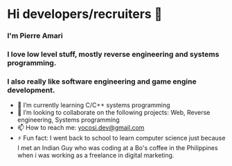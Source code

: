 # Hi developers/recruiters 👋

### I'm Pierre Amari
### I love low level stuff, mostly reverse engineering and systems programming.
### I also really like software engineering and game engine development.


- 🌱 I’m currently learning C/C++ systems programming
- 👯 I’m looking to collaborate on the following projects: Web, Reverse engineering, Systems programming
- 📫 How to reach me: yocosi.dev@gmail.com
- ⚡ Fun fact: I went back to school to learn computer science just because I met an Indian Guy who was coding at a Bo's coffee in the Philippines when i was working as a freelance in digital marketing.

